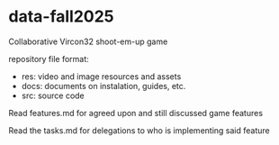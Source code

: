 # data-fall2025
Collaborative Vircon32 shoot-em-up game

repository file format:
* res: video and image resources and assets
* docs: documents on instalation, guides, etc.
* src: source code

Read features.md for agreed upon and still discussed game features

Read the tasks.md for delegations to who is implementing said feature
